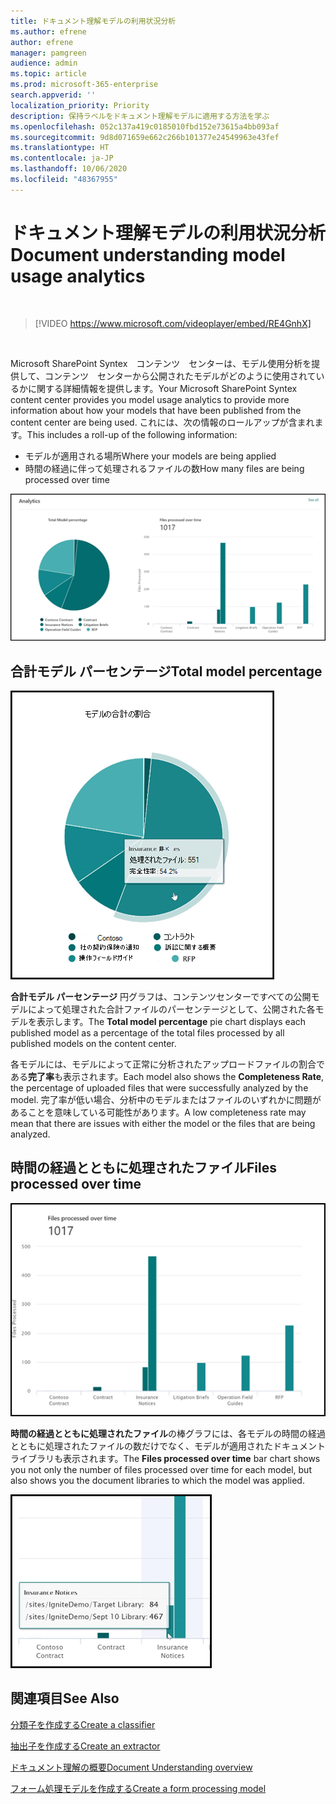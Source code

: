 ```yaml
---
title: ドキュメント理解モデルの利用状況分析
ms.author: efrene
author: efrene
manager: pamgreen
audience: admin
ms.topic: article
ms.prod: microsoft-365-enterprise
search.appverid: ''
localization_priority: Priority
description: 保持ラベルをドキュメント理解モデルに適用する方法を学ぶ
ms.openlocfilehash: 052c137a419c0185010fbd152e73615a4bb093af
ms.sourcegitcommit: 9d8d071659e662c266b101377e24549963e43fef
ms.translationtype: HT
ms.contentlocale: ja-JP
ms.lasthandoff: 10/06/2020
ms.locfileid: "48367955"
---
```

# <a name="document-understanding-model-usage-analytics"></a><span data-ttu-id="2740f-103">ドキュメント理解モデルの利用状況分析</span><span class="sxs-lookup"><span data-stu-id="2740f-103">Document understanding model usage analytics</span></span>

</br>

> [!VIDEO https://www.microsoft.com/videoplayer/embed/RE4GnhX]  

</br>


<span data-ttu-id="2740f-104">Microsoft SharePoint Syntex　コンテンツ　センターは、モデル使用分析を提供して、コンテンツ　センターから公開されたモデルがどのように使用されているかに関する詳細情報を提供します。</span><span class="sxs-lookup"><span data-stu-id="2740f-104">Your Microsoft SharePoint Syntex content center provides you model usage analytics to provide more information about how your models that have been published from the content center are being used.</span></span> <span data-ttu-id="2740f-105">これには、次の情報のロールアップが含まれます。</span><span class="sxs-lookup"><span data-stu-id="2740f-105">This includes a roll-up of the following information:</span></span>

- <span data-ttu-id="2740f-106">モデルが適用される場所</span><span class="sxs-lookup"><span data-stu-id="2740f-106">Where your models are being applied</span></span>
- <span data-ttu-id="2740f-107">時間の経過に伴って処理されるファイルの数</span><span class="sxs-lookup"><span data-stu-id="2740f-107">How many files are being processed over time</span></span>

 ![モデル分析](../media/content-understanding/model-analytics.png) </br>

## <a name="total-model-percentage"></a><span data-ttu-id="2740f-109">合計モデル パーセンテージ</span><span class="sxs-lookup"><span data-stu-id="2740f-109">Total model percentage</span></span>

   ![合計モデル パーセンテージ](../media/content-understanding/total-model-percentage.png) </br>

<span data-ttu-id="2740f-111">**合計モデル パーセンテージ** 円グラフは、コンテンツセンターですべての公開モデルによって処理された合計ファイルのパーセンテージとして、公開された各モデルを表示します。</span><span class="sxs-lookup"><span data-stu-id="2740f-111">The **Total model percentage** pie chart displays each published model as a percentage of the total files processed by all published models on the content center.</span></span>

<span data-ttu-id="2740f-112">各モデルには、モデルによって正常に分析されたアップロードファイルの割合である**完了率**も表示されます。</span><span class="sxs-lookup"><span data-stu-id="2740f-112">Each model also shows the **Completeness Rate**, the percentage of uploaded files that were successfully analyzed by the model.</span></span> <span data-ttu-id="2740f-113">完了率が低い場合、分析中のモデルまたはファイルのいずれかに問題があることを意味している可能性があります。</span><span class="sxs-lookup"><span data-stu-id="2740f-113">A low completeness rate may mean that there are issues with either the model or the files that are being analyzed.</span></span>

## <a name="files-processed-over-time"></a><span data-ttu-id="2740f-114">時間の経過とともに処理されたファイル</span><span class="sxs-lookup"><span data-stu-id="2740f-114">Files processed over time</span></span>

   ![処理されたファイル](../media/content-understanding/files-processed-over-time.png) </br>

<span data-ttu-id="2740f-116">**時間の経過とともに処理されたファイル**の棒グラフには、各モデルの時間の経過とともに処理されたファイルの数だけでなく、モデルが適用されたドキュメントライブラリも表示されます。</span><span class="sxs-lookup"><span data-stu-id="2740f-116">The **Files processed over time** bar chart shows you not only the number of files processed over time for each model, but also shows you the document libraries to which the model was applied.</span></span>

   ![棒グラフ](../media/content-understanding/bar-chart-models.png) </br>

## <a name="see-also"></a><span data-ttu-id="2740f-118">関連項目</span><span class="sxs-lookup"><span data-stu-id="2740f-118">See Also</span></span>
[<span data-ttu-id="2740f-119">分類子を作成する</span><span class="sxs-lookup"><span data-stu-id="2740f-119">Create a classifier</span></span>](create-a-classifier.md)

[<span data-ttu-id="2740f-120">抽出子を作成する</span><span class="sxs-lookup"><span data-stu-id="2740f-120">Create an extractor</span></span>](create-an-extractor.md)

[<span data-ttu-id="2740f-121">ドキュメント理解の概要</span><span class="sxs-lookup"><span data-stu-id="2740f-121">Document Understanding overview</span></span>](document-understanding-overview.md)

[<span data-ttu-id="2740f-122">フォーム処理モデルを作成する</span><span class="sxs-lookup"><span data-stu-id="2740f-122">Create a form processing model</span></span>](create-a-form-processing-model.md)  
